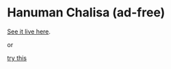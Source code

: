 # Hanuman Chalisa (ad-free)

[See it live here](https://kdm6389.github.io/hanumachalisa/).

or

[try this](https://htmlpreview.github.io/?https://github.com/kdm6389/hanumachalisa/blob/main/index.html)


